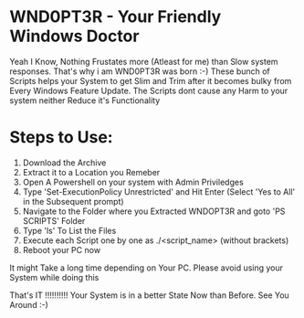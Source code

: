 # WND0PT3R - Your Friendly Windows Doctor

Yeah I Know, Nothing Frustates more (Atleast for me) than Slow system responses. That's why i am WND0PT3R was born :-)
These bunch of Scripts helps your System to get Slim and Trim after it becomes bulky from Every Windows Feature Update.
The Scripts dont cause any Harm to your system neither Reduce it's Functionality

# Steps to Use:
1. Download the Archive
2. Extract it to a Location you Remeber
3. Open A Powershell on your system with Admin Priviledges
4. Type 'Set-ExecutionPolicy Unrestricted' and Hit Enter (Select 'Yes to All' in the Subsequent prompt)
5. Navigate to the Folder where you Extracted WNDOPT3R and goto 'PS SCRIPTS' Folder
6. Type 'ls' To List the Files
7. Execute each Script one by one as ./<script_name> (without brackets)
8. Reboot your PC now

It might Take a long time depending on Your PC. Please avoid using your System while doing this

That's IT !!!!!!!!!!
Your System is in a better State Now than Before. See You Around :-)
